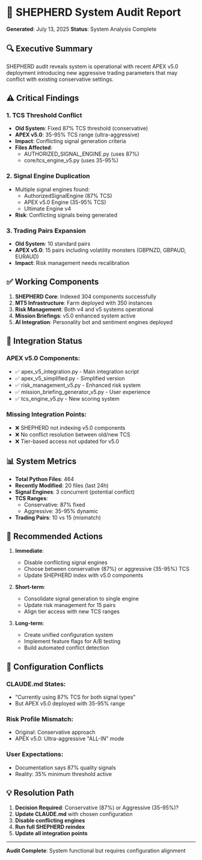 # 🐑 SHEPHERD System Audit Report
**Generated**: July 13, 2025
**Status**: System Analysis Complete

## 🔍 Executive Summary

SHEPHERD audit reveals system is operational with recent APEX v5.0 deployment introducing new aggressive trading parameters that may conflict with existing conservative settings.

## ⚠️ Critical Findings

### 1. **TCS Threshold Conflict**
- **Old System**: Fixed 87% TCS threshold (conservative)
- **APEX v5.0**: 35-95% TCS range (ultra-aggressive)
- **Impact**: Conflicting signal generation criteria
- **Files Affected**: 
  - AUTHORIZED_SIGNAL_ENGINE.py (uses 87%)
  - core/tcs_engine_v5.py (uses 35-95%)

### 2. **Signal Engine Duplication**
- Multiple signal engines found:
  - AuthorizedSignalEngine (87% TCS)
  - APEX v5.0 Engine (35-95% TCS)
  - Ultimate Engine v4
- **Risk**: Conflicting signals being generated

### 3. **Trading Pairs Expansion**
- **Old System**: 10 standard pairs
- **APEX v5.0**: 15 pairs including volatility monsters (GBPNZD, GBPAUD, EURAUD)
- **Impact**: Risk management needs recalibration

## ✅ Working Components

1. **SHEPHERD Core**: Indexed 304 components successfully
2. **MT5 Infrastructure**: Farm deployed with 350 instances
3. **Risk Management**: Both v4 and v5 systems operational
4. **Mission Briefings**: v5.0 enhanced system active
5. **AI Integration**: Personality bot and sentiment engines deployed

## 🔧 Integration Status

### APEX v5.0 Components:
- ✅ apex_v5_integration.py - Main integration script
- ✅ apex_v5_simplified.py - Simplified version
- ✅ risk_management_v5.py - Enhanced risk system
- ✅ mission_briefing_generator_v5.py - User experience
- ✅ tcs_engine_v5.py - New scoring system

### Missing Integration Points:
- ❌ SHEPHERD not indexing v5.0 components
- ❌ No conflict resolution between old/new TCS
- ❌ Tier-based access not updated for v5.0

## 📊 System Metrics

- **Total Python Files**: 464
- **Recently Modified**: 20 files (last 24h)
- **Signal Engines**: 3 concurrent (potential conflict)
- **TCS Ranges**: 
  - Conservative: 87% fixed
  - Aggressive: 35-95% dynamic
- **Trading Pairs**: 10 vs 15 (mismatch)

## 🚨 Recommended Actions

1. **Immediate**:
   - Disable conflicting signal engines
   - Choose between conservative (87%) or aggressive (35-95%) TCS
   - Update SHEPHERD index with v5.0 components

2. **Short-term**:
   - Consolidate signal generation to single engine
   - Update risk management for 15 pairs
   - Align tier access with new TCS ranges

3. **Long-term**:
   - Create unified configuration system
   - Implement feature flags for A/B testing
   - Build automated conflict detection

## 🎯 Configuration Conflicts

### CLAUDE.md States:
- "Currently using 87% TCS for both signal types"
- But APEX v5.0 deployed with 35-95% range

### Risk Profile Mismatch:
- Original: Conservative approach
- APEX v5.0: Ultra-aggressive "ALL-IN" mode

### User Expectations:
- Documentation says 87% quality signals
- Reality: 35% minimum threshold active

## 💡 Resolution Path

1. **Decision Required**: Conservative (87%) or Aggressive (35-95%)?
2. **Update CLAUDE.md** with chosen configuration
3. **Disable conflicting engines**
4. **Run full SHEPHERD reindex**
5. **Update all integration points**

---

**Audit Complete**: System functional but requires configuration alignment